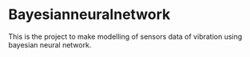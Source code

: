 # Bayesianneuralnetwork
This is the project to make modelling of sensors data of vibration using bayesian neural network.
